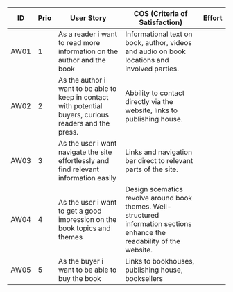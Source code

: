 
| ID     | Prio    | User Story    | COS (Criteria of Satisfaction) | Effort |
| ------- | -------- | -------------- | ------------------------------ | ---- |
| AW01   | 1 | As a reader i want to read more information on the author and the book | Informational text on book, author, videos and audio on book locations and involved parties. |   |
| AW02 | 2 | As the author i want to be able to keep in contact with potential buyers, curious readers and the press. | Abbility to contact directly via the website, links to publishing house. |   |
| AW03 | 3 | As the user i want navigate the site effortlessly and find relevant information easily | Links and navigation bar direct to relevant parts of the site. |   |
| AW04 | 4 | As the user i want to get a good impression on the book topics and themes | Design scematics revolve around book themes. Well-structured information sections enhance the readability of the website. |   |
| AW05 | 5 | As the buyer i want to be able to buy the book | Links to bookhouses, publishing house, booksellers |   |
